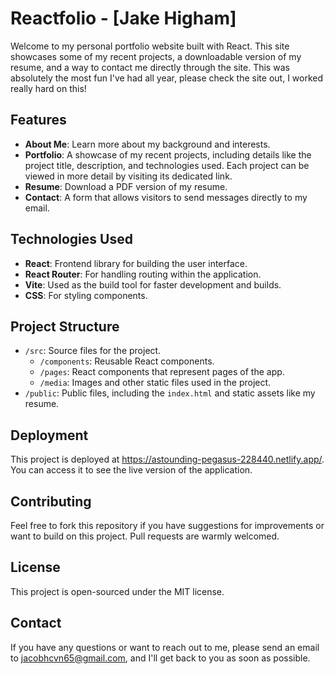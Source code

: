 # Reactfolio - [Jake Higham]

Welcome to my personal portfolio website built with React. This site showcases some of my recent projects, a downloadable version of my resume, and a way to contact me directly through the site.
This was absolutely the most fun I've had all year, please check the site out, I worked really hard on this!
## Features

- **About Me**: Learn more about my background and interests.
- **Portfolio**: A showcase of my recent projects, including details like the project title, description, and technologies used. Each project can be viewed in more detail by visiting its dedicated link.
- **Resume**: Download a PDF version of my resume.
- **Contact**: A form that allows visitors to send messages directly to my email.

## Technologies Used

- **React**: Frontend library for building the user interface.
- **React Router**: For handling routing within the application.
- **Vite**: Used as the build tool for faster development and builds.
- **CSS**: For styling components.

## Project Structure

- `/src`: Source files for the project.
  - `/components`: Reusable React components.
  - `/pages`: React components that represent pages of the app.
  - `/media`: Images and other static files used in the project.
- `/public`: Public files, including the `index.html` and static assets like my resume.

## Deployment
This project is deployed at https://astounding-pegasus-228440.netlify.app/. You can access it to see the live version of the application.

## Contributing
Feel free to fork this repository if you have suggestions for improvements or want to build on this project. Pull requests are warmly welcomed.

## License
This project is open-sourced under the MIT license.

## Contact
If you have any questions or want to reach out to me, please send an email to jacobhcvn65@gmail.com, and I'll get back to you as soon as possible.


